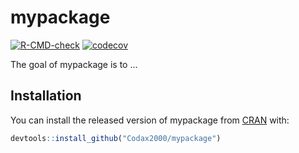 
# mypackage

<!-- badges: start -->
[![R-CMD-check](https://github.com/Codax2000/mypackage/workflows/R-CMD-check/badge.svg)](https://github.com/Codax2000/mypackage/actions)
[![codecov](https://codecov.io/gh/Codax2000/mypackage/branch/master/graph/badge.svg?token=93S218HZLT)](https://codecov.io/gh/Codax2000/mypackage)
<!-- badges: end -->

The goal of mypackage is to ...

## Installation

You can install the released version of mypackage from [CRAN](https://CRAN.R-project.org) with:

``` r
devtools::install_github("Codax2000/mypackage")
```
